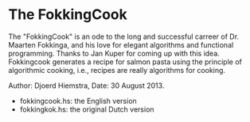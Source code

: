 The FokkingCook
===============

The "FokkingCook" is an ode to the long and successful carreer of
Dr. Maarten Fokkinga, and his love for elegant algorithms and
functional programming. Thanks to Jan Kuper for coming up with
this idea. Fokkingcook generates a recipe for salmon pasta 
using the principle of algorithmic cooking, i.e., recipes are
really algorithms for cooking.

Author: Djoerd Hiemstra,
Date: 30 August 2013.

* fokkingcook.hs: the English version
* fokkingkok.hs: the original Dutch version

